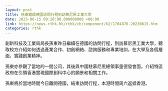 ```yaml
---
layout: post
title: 孫東繼續德國訪問行程到訪慕尼黑工業大學
date: 2023-06-15 09:28:00.000000000 +08:00
link: https://news.rthk.hk/rthk/ch/component/k2/1704876-20230615.htm
categories: rthk
---
```


創新科技及工業局局長孫東昨日繼續在德國的訪問行程，到訪慕尼黑工業大學，聽取校方介紹如何透過產業合作、初創網絡、諮詢服務和專業培訓，在大學及各個層面，實踐創業精神。

孫東亦參觀了當地的一間公司，其後與中國駐慕尼黑總領事童德發會面，介紹特區政府在引領香港實現國際創科中心的願景和相關工作。

孫東將於當地時間今日離開德國，結束訪問行程，本港時間周六返抵香港。
